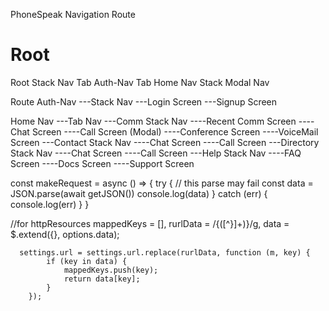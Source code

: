 

PhoneSpeak Navigation Route


Root
====

Root Stack Nav
Tab Auth-Nav
Tab Home Nav
Stack Modal Nav

Route Auth-Nav
  ---Stack Nav
     ---Login Screen
     ---Signup Screen
  
Home Nav
  ---Tab Nav
	---Comm Stack Nav
	   ----Recent Comm Screen
           ----Chat Screen
           ----Call Screen (Modal)
           ----Conference Screen
           ----VoiceMail Screen
        ---Contact Stack Nav
           ----Chat Screen
           ----Call Screen
        ---Directory Stack Nav
           ----Chat Screen
           ----Call Screen
        ---Help Stack Nav
           ----FAQ Screen
           ----Docs Screen
           ----Support Screen
           
const makeRequest = async () => {
  try {
    // this parse may fail
    const data = JSON.parse(await getJSON())
    console.log(data)
  } catch (err) {
    console.log(err)
  }
}


//for httpResources
mappedKeys = [],
			rurlData = /\{([^\}]+)\}/g,
			data = $.extend({}, options.data);


      settings.url = settings.url.replace(rurlData, function (m, key) {
			if (key in data) {
				mappedKeys.push(key);
				return data[key];
			}
		});


           
  	
	   	   
